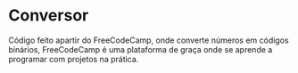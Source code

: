 # Conversor
Código feito apartir do FreeCodeCamp, onde converte números em códigos binários, FreeCodeCamp é uma plataforma de graça onde se aprende a programar com projetos na prática. 
